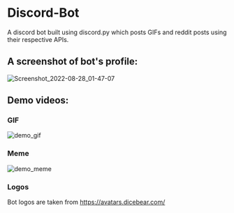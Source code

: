 # Discord-Bot
A discord bot built using discord.py which posts GIFs and reddit posts using their respective APIs.

## A screenshot of bot's profile: 
![Screenshot_2022-08-28_01-47-07](https://user-images.githubusercontent.com/77527524/187047118-aa2642ec-4f2b-4064-91c9-4b9a2ce269bd.png)

## Demo videos:

### GIF
![demo_gif](https://user-images.githubusercontent.com/77527524/187047477-fa58dcde-1c98-460e-a535-ad32efb2e842.gif)


### Meme
![demo_meme](https://user-images.githubusercontent.com/77527524/187047485-ae02d85a-5161-4767-a99d-849ce77f7f68.gif)


### Logos
Bot logos are taken from https://avatars.dicebear.com/

